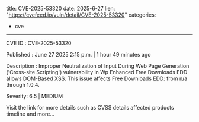  
title: CVE-2025-53320
date: 2025-6-27
lien: "https://cvefeed.io/vuln/detail/CVE-2025-53320"
categories:
  - cve
---

CVE ID : CVE-2025-53320

Published :  June 27
2025
2:15 p.m. | 1 hour
49 minutes ago

Description : Improper Neutralization of Input During Web Page Generation ('Cross-site Scripting') vulnerability in Wp Enhanced Free Downloads EDD allows DOM-Based XSS. This issue affects Free Downloads EDD: from n/a through 1.0.4.

Severity: 6.5 | MEDIUM

Visit the link for more details
such as CVSS details
affected products
timeline
and more...
